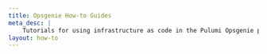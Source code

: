 ```yaml
---
title: Opsgenie How-to Guides
meta_desc: |
    Tutorials for using infrastructure as code in the Pulumi Opsgenie package
layout: how-to
---
```

